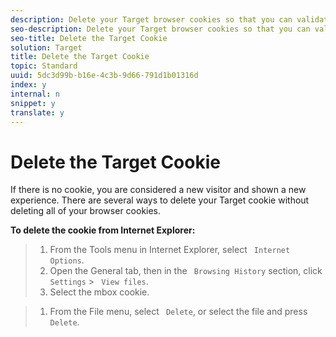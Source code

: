 ```yaml
---
description: Delete your Target browser cookies so that you can validate all of your experiences.
seo-description: Delete your Target browser cookies so that you can validate all of your experiences.
seo-title: Delete the Target Cookie
solution: Target
title: Delete the Target Cookie
topic: Standard
uuid: 5dc3d99b-b16e-4c3b-9d66-791d1b01316d
index: y
internal: n
snippet: y
translate: y
---
```


# Delete the Target Cookie

If there is no cookie, you are considered a new visitor and shown a new experience. There are several ways to delete your Target cookie without deleting all of your browser cookies. 

**To delete the cookie from Internet Explorer:** 

>1. From the Tools menu in Internet Explorer, select ` Internet Options`.
>1. Open the General tab, then in the ` Browsing History` section, click ` Settings` > ` View files`.
>1. Select the mbox cookie.

>1. From the File menu, select ` Delete`, or select the file and press ` Delete`.
